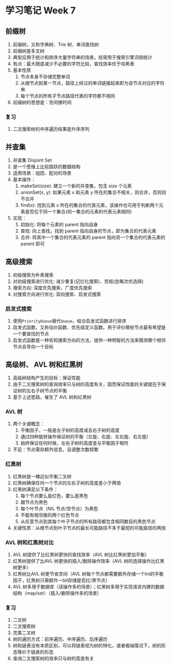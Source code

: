 # 学习笔记 Week 7

## 前缀树

1. 前缀树，又称字典树、Trie 树、单词查找树
2. 前缀树是多叉树
3. 典型应用于统计和排序大量字符串的场景，经常用于搜索引擎词频统计
4. 有点：最大限度减少不必要的字符比较，查找效率优于哈希表
5. 基本性质
	1. 节点本身不存储完整单词
	2. 从根节点到某一节点，路径上经过的单词链接起来即为该节点对应的字符串
	4. 每个节点的所有子节点路径代表的字符都不相同
6. 前缀树的思想是：空间换时间

### 复习

1. 二叉搜索树的中序遍历结果是升序序列

## 并查集

1. 并查集 Disjoint Set
2. 是一个思维上比较跳跃的数据结构
3. 适用场景：组团、配对的场景
4. 基本操作：
	1. makeSet(size): 建立一个新的并查集，包含 size 个元素
	2. unionSet(x, y): 如果元素 x 和元素 y 所在的集合不相关，则合并，否则则不合并
	3. find(x): 找到元素 x 所在的集合的代表元素，该操作也可用于判断两个元素是否位于同一个集合(同一集合的元素的代表元素相同)
5. 实现：
	1. 初始化: 将每个元素的 parent 指向自身
	2. 查找: 向上查找，找到 parent 指向自身的节点，即为集合的代表元素
	3. 合并: 将其中一个集合的代表元素的 parent 指向另一个集合的代表元素的 parent 即可

## 高级搜索

1. 初级搜索为朴素搜索
2. 对初级搜索进行优化: 减少重复(记忆化搜索)、剪枝(忽略次优选择)
3. 搜索方向: 深度优先搜索、广度优先搜索
4. 对搜索方向进行优化: 双向搜索、启发式搜索

### 启发式搜索

1. 使用`PriorityQueue`替代`Queue`，结合启发式函数进行排序
2. 启发式函数，又称估价函数、优先级定义函数。用于评价哪些节点最有希望是一个要查找的节点
3. 启发式函数是一种告知搜索方向的方法，提供一种明智的方法来猜测哪个相邻节点会导向一个目标

## 高级树、 AVL 树和红黑树

1. 高级树结构产生的目标：保证性能
2. 由于二叉搜索树的查询效率只与树的高度有关，因而保证性能的关键就在于保证树的左右子树节点的平衡
3. 基于上述思路，催生了 AVL 树和红黑树

### AVL 树

1. 两个关键概念：
    1. 平衡因子，一般是左子树的高度减去右子树的高度
    2. 通过四种旋转操作保证树的平衡（左旋、右旋、左右旋、右左旋）
    3. 始终保证任何时候，左右子树的高度差与平衡因子相符
2. 不足：节点需存额外信息，且调整次数频繁

### 红黑树

1. 红黑树是一棵近似平衡二叉树
2. 红黑树确保任何一个节点的左右子树的高度差小于两倍
3. 红黑树满足以下条件：
    1. 每个节点要么是红色，要么是黑色
    2. 跟节点为黑色
    3. 每个叶节点（NIL 节点/空节点）为黑色
    4. 不能有相邻接的两个红色节点
    5. 从任意节点到其每个叶子节点的所有路径都包含相同数目的黑色节点
6. 关键性质：从根节点到叶子节点的最长可能路径不多于最短的可能路径的两倍

### AVL 树和红黑树对比

1. AVL 树提供了比红黑树更快的查找效率（AVL 树比红黑树更加平衡）
2. 红黑树提供了比AVL 树更快的插入/删除操作效率（AVL 树的选择操作比红黑树更多）
3. 红黑树比AVL 树更节省空间（AVL 树每个节点都需要额外存储一个Int的平衡因子，红黑树只需额外一bit存储是否红/黑节点）
4. AVL 树多用于数据库（读操作多的场景）；红黑树多用于实现语言内建的数据结构（map/set）（插入/删除操作多的场景）
    
    
    

### 复习

1. 二叉树
2. 二叉搜索树
3. 完美二叉树
4. 树的遍历方式：前序遍历、中序遍历、后序遍历
5. 树和链表没有本质区别，可以将链表视为树的特化，或者极端情况下，树的形态等价于链表的形态
6. 查询二叉搜索树的效率只与树的高度有关
